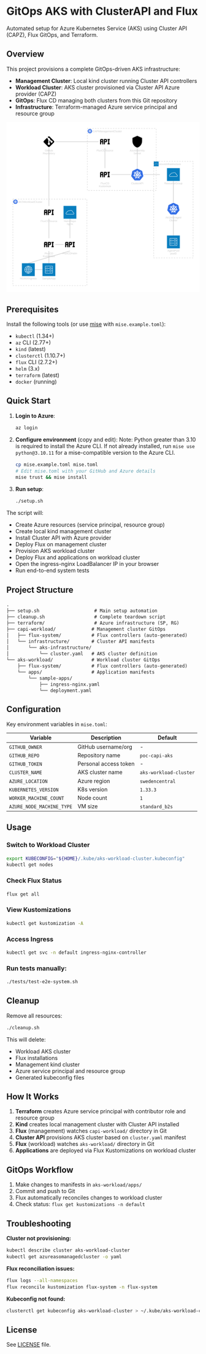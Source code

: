 # GitOps AKS with ClusterAPI and Flux

Automated setup for Azure Kubernetes Service (AKS) using Cluster API (CAPZ), Flux GitOps, and Terraform.

## Overview

This project provisions a complete GitOps-driven AKS infrastructure:

- **Management Cluster**: Local kind cluster running Cluster API controllers
- **Workload Cluster**: AKS cluster provisioned via Cluster API Azure provider (CAPZ)
- **GitOps**: Flux CD managing both clusters from this Git repository
- **Infrastructure**: Terraform-managed Azure service principal and resource group

![GitOps-driven AKS infrastructure](azure_kubernetes_fluxcd.svg)

## Prerequisites

Install the following tools (or use [mise](https://mise.jdx.dev/) with `mise.example.toml`):

- `kubectl` (1.34+)
- `az` CLI (2.77+)
- `kind` (latest)
- `clusterctl` (1.10.7+)
- `flux` CLI (2.7.2+)
- `helm` (3.x)
- `terraform` (latest)
- `docker` (running)

## Quick Start

1. **Login to Azure**:
   ```bash
   az login
   ```

2. **Configure environment** (copy and edit):
   Note: Python greater than 3.10 is required to install the Azure CLI. If not already installed, run `mise use python@3.10.11` for a mise-compatible version to the Azure CLI.
   ```bash
   cp mise.example.toml mise.toml
   # Edit mise.toml with your GitHub and Azure details
   mise trust && mise install
   ```


3. **Run setup**:
   ```bash
   ./setup.sh
   ```

The script will:
- Create Azure resources (service principal, resource group)
- Create local kind management cluster
- Install Cluster API with Azure provider
- Deploy Flux on management cluster
- Provision AKS workload cluster
- Deploy Flux and applications on workload cluster
- Open the ingress-nginx LoadBalancer IP in your browser
- Run end-to-end system tests

## Project Structure

```
.
├── setup.sh                    # Main setup automation
├── cleanup.sh                  # Complete teardown script
├── terraform/                  # Azure infrastructure (SP, RG)
├── capi-workload/             # Management cluster GitOps
│   ├── flux-system/           # Flux controllers (auto-generated)
│   └── infrastructure/        # Cluster API manifests
│       └── aks-infrastructure/
│           └── cluster.yaml   # AKS cluster definition
└── aks-workload/              # Workload cluster GitOps
    ├── flux-system/           # Flux controllers (auto-generated)
    └── apps/                  # Application manifests
        └── sample-apps/
            ├── ingress-nginx.yaml
            └── deployment.yaml
```

## Configuration

Key environment variables in `mise.toml`:

| Variable | Description | Default |
|----------|-------------|---------|
| `GITHUB_OWNER` | GitHub username/org | - |
| `GITHUB_REPO` | Repository name | `poc-capi-aks` |
| `GITHUB_TOKEN` | Personal access token | - |
| `CLUSTER_NAME` | AKS cluster name | `aks-workload-cluster` |
| `AZURE_LOCATION` | Azure region | `swedencentral` |
| `KUBERNETES_VERSION` | K8s version | `1.33.3` |
| `WORKER_MACHINE_COUNT` | Node count | `1` |
| `AZURE_NODE_MACHINE_TYPE` | VM size | `standard_b2s` |

## Usage

### Switch to Workload Cluster
```bash
export KUBECONFIG="${HOME}/.kube/aks-workload-cluster.kubeconfig"
kubectl get nodes
```

### Check Flux Status
```bash
flux get all
```

### View Kustomizations
```bash
kubectl get kustomization -A
```

### Access Ingress
```bash
kubectl get svc -n default ingress-nginx-controller
```

### Run tests manually:
```bash
./tests/test-e2e-system.sh
```

## Cleanup

Remove all resources:
```bash
./cleanup.sh
```

This will delete:
- Workload AKS cluster
- Flux installations
- Management kind cluster
- Azure service principal and resource group
- Generated kubeconfig files

## How It Works

1. **Terraform** creates Azure service principal with contributor role and resource group
2. **Kind** creates local management cluster with Cluster API installed
3. **Flux** (management) watches `capi-workload/` directory in Git
4. **Cluster API** provisions AKS cluster based on `cluster.yaml` manifest
5. **Flux** (workload) watches `aks-workload/` directory in Git
6. **Applications** are deployed via Flux Kustomizations on workload cluster

## GitOps Workflow

1. Make changes to manifests in `aks-workload/apps/`
2. Commit and push to Git
3. Flux automatically reconciles changes to workload cluster
4. Check status: `flux get kustomizations -n default`

## Troubleshooting

**Cluster not provisioning:**
```bash
kubectl describe cluster aks-workload-cluster
kubectl get azureasomanagedcluster -o yaml
```

**Flux reconciliation issues:**
```bash
flux logs --all-namespaces
flux reconcile kustomization flux-system -n flux-system
```

**Kubeconfig not found:**
```bash
clusterctl get kubeconfig aks-workload-cluster > ~/.kube/aks-workload-cluster.kubeconfig
```

## License

See [LICENSE](LICENSE) file.
